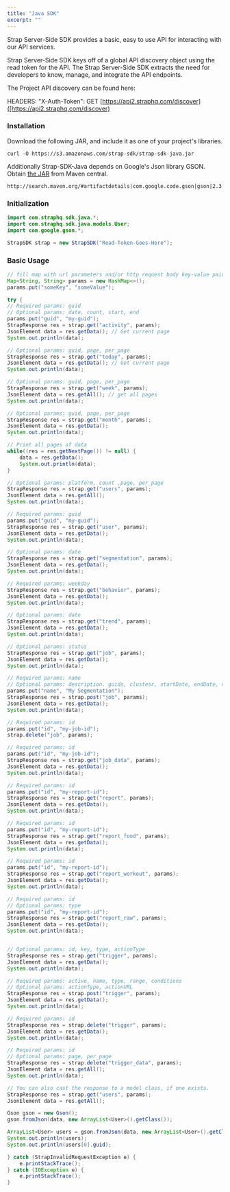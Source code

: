 ```yaml
---
title: "Java SDK"
excerpt: ""
---
```

Strap Server-Side SDK provides a basic, easy to use API for interacting with our API services.

Strap Server-Side SDK keys off of a global API discovery object using the read token for the API.
The Strap Server-Side SDK extracts the need for developers to know, manage, and integrate the API endpoints.

The Project API discovery can be found here:

HEADERS: "X-Auth-Token":
GET [https://api2.straphq.com/discover]([https://api2.straphq.com/discover)

### Installation
Download the following JAR, and include it as one of your project's libraries.
```
curl -O https://s3.amazonaws.com/strap-sdk/strap-sdk-java.jar
```
 Additionally Strap-SDK-Java depends on Google's Json library GSON. Obtain [the JAR](http://search.maven.org/#artifactdetails|com.google.code.gson|gson|2.3.1|jar) from Maven central.
```
http://search.maven.org/#artifactdetails|com.google.code.gson|gson|2.3.1|jar
```

### Initialization

```java
import com.straphq.sdk.java.*;
import com.straphq.sdk.java.models.User;
import com.google.gson.*;

StrapSDK strap = new StrapSDK("Read-Token-Goes-Here");
```

### Basic Usage
```java
// fill map with url parameters and/or http request body key-value pairs
Map<String, String> params = new HashMap<>();
params.put("someKey", "someValue");

try {
// Required params: guid
// Optional params: date, count, start, end
params.put("guid", "my-guid");
StrapResponse res = strap.get("activity", params);
JsonElement data = res.getData(); // Get current page
System.out.println(data);

// Optional params: guid, page, per_page
StrapResponse res = strap.get("today", params);
JsonElement data = res.getData(); // Get current page
System.out.println(data);

// Optional params: guid, page, per_page
StrapResponse res = strap.get("week", params);
JsonElement data = res.getAll(); // get all pages
System.out.println(data);

// Optional params: guid, page, per_page
StrapResponse res = strap.get("month", params);
JsonElement data = res.getData();
System.out.println(data);

// Print all pages of data
while((res = res.getNextPage()) != null) {
    data = res.getData();
    System.out.println(data);
}

// Optional params: platform, count ,page, per_page
StrapResponse res = strap.get("users", params);
JsonElement data = res.getAll();
System.out.println(data);

// Required params: guid
params.put("guid", "my-guid");
StrapResponse res = strap.get("user", params);
JsonElement data = res.getData();
System.out.println(data);

// Optional params: date
StrapResponse res = strap.get("segmentation", params);
JsonElement data = res.getData();
System.out.println(data);

// Required params: weekday
StrapResponse res = strap.get("behavior", params);
JsonElement data = res.getData();
System.out.println(data);

// Optional params: date
StrapResponse res = strap.get("trend", params);
JsonElement data = res.getData();
System.out.println(data);

// Optional params: status
StrapResponse res = strap.get("job", params);
JsonElement data = res.getData();
System.out.println(data);

// Required params: name
// Optional params: description. guids, clustesr, startDate, endDate, notificationUrl
params.put("name", "My Segmentation");
StrapResponse res = strap.post("job", params);
JsonElement data = res.getData();
System.out.println(data);

// Required params: id
params.put("id", "my-job-id");
strap.delete("job", params);

// Required params: id
params.put("id", "my-job-id");
StrapResponse res = strap.get("job_data", params);
JsonElement data = res.getData();
System.out.println(data);

// Required params: id
params.put("id", "my-report-id");
StrapResponse res = strap.get("report", params);
JsonElement data = res.getData();
System.out.println(data);

// Required params: id
params.put("id", "my-report-id");
StrapResponse res = strap.get("report_food", params);
JsonElement data = res.getData();
System.out.println(data);

// Required params: id
params.put("id", "my-report-id");
StrapResponse res = strap.get("report_workout", params);
JsonElement data = res.getData();
System.out.println(data);

// Required params: id
// Optional params: type
params.put("id", "my-report-id");
StrapResponse res = strap.get("report_raw", params);
JsonElement data = res.getData();
System.out.println(data);


// Optional params: id, key, type, actionType
StrapResponse res = strap.get("trigger", params);
JsonElement data = res.getData();
System.out.println(data);

// Required params: active, name, type, range, conditions
// Optional params: actionType, actionURL
StrapResponse res = strap.post("trigger", params);
JsonElement data = res.getData();
System.out.println(data);

// Required params: id
StrapResponse res = strap.delete("trigger", params);
JsonElement data = res.getData();
System.out.println(data);

// Required params: id
// Optional params: page, per_page
StrapResponse res = strap.delete("trigger_data", params);
JsonElement data = res.getAll();
System.out.println(data);

// You can also cast the response to a model class, if one exists.
StrapResponse res = strap.get("users", params);
JsonElement data = res.getAll();

Gson gson = new Gson();
gson.fromJson(data, new ArrayList<User>().getClass());

ArrayList<User> users = gson.fromJson(data, new ArrayList<User>().getClass());
System.out.println(users);
System.out.println(users[0].guid);

} catch (StrapInvalidRequestException e) {
    e.printStackTrace();
} catch (IOException e) {
    e.printStackTrace();
}
```